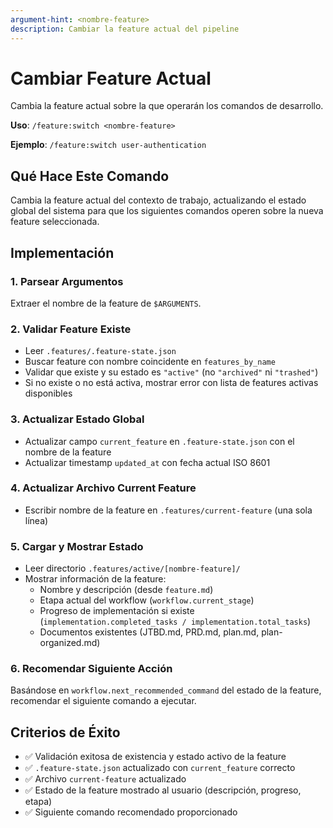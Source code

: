 ```yaml
---
argument-hint: <nombre-feature>
description: Cambiar la feature actual del pipeline
---
```


# Cambiar Feature Actual

Cambia la feature actual sobre la que operarán los comandos de desarrollo.

**Uso**: `/feature:switch <nombre-feature>`

**Ejemplo**: `/feature:switch user-authentication`

## Qué Hace Este Comando

Cambia la feature actual del contexto de trabajo, actualizando el estado global del sistema para que los siguientes comandos operen sobre la nueva feature seleccionada.

## Implementación

### 1. Parsear Argumentos
Extraer el nombre de la feature de `$ARGUMENTS`.

### 2. Validar Feature Existe
- Leer `.features/.feature-state.json`
- Buscar feature con nombre coincidente en `features_by_name`
- Validar que existe y su estado es `"active"` (no `"archived"` ni `"trashed"`)
- Si no existe o no está activa, mostrar error con lista de features activas disponibles

### 3. Actualizar Estado Global
- Actualizar campo `current_feature` en `.feature-state.json` con el nombre de la feature
- Actualizar timestamp `updated_at` con fecha actual ISO 8601

### 4. Actualizar Archivo Current Feature
- Escribir nombre de la feature en `.features/current-feature` (una sola línea)

### 5. Cargar y Mostrar Estado
- Leer directorio `.features/active/[nombre-feature]/`
- Mostrar información de la feature:
  - Nombre y descripción (desde `feature.md`)
  - Etapa actual del workflow (`workflow.current_stage`)
  - Progreso de implementación si existe (`implementation.completed_tasks / implementation.total_tasks`)
  - Documentos existentes (JTBD.md, PRD.md, plan.md, plan-organized.md)

### 6. Recomendar Siguiente Acción
Basándose en `workflow.next_recommended_command` del estado de la feature, recomendar el siguiente comando a ejecutar.

## Criterios de Éxito

- ✅ Validación exitosa de existencia y estado activo de la feature
- ✅ `.feature-state.json` actualizado con `current_feature` correcto
- ✅ Archivo `current-feature` actualizado
- ✅ Estado de la feature mostrado al usuario (descripción, progreso, etapa)
- ✅ Siguiente comando recomendado proporcionado
